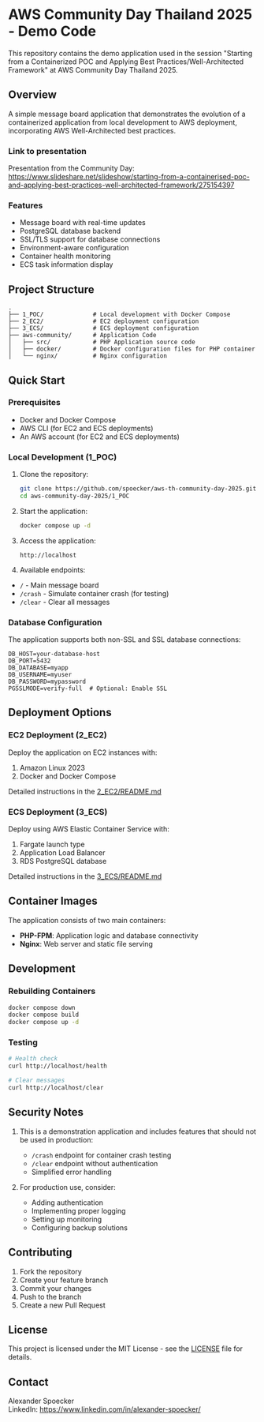 # AWS Community Day Thailand 2025 - Demo Code

This repository contains the demo application used in the session "Starting from a Containerized POC and Applying Best Practices/Well-Architected Framework" at AWS Community Day Thailand 2025.

## Overview

A simple message board application that demonstrates the evolution of a containerized application from local development to AWS deployment, incorporating AWS Well-Architected best practices.

### Link to presentation

Presentation from the Community Day: <https://www.slideshare.net/slideshow/starting-from-a-containerised-poc-and-applying-best-practices-well-architected-framework/275154397>

### Features

- Message board with real-time updates
- PostgreSQL database backend
- SSL/TLS support for database connections
- Environment-aware configuration
- Container health monitoring
- ECS task information display

## Project Structure

```text
.
├── 1_POC/              # Local development with Docker Compose
├── 2_EC2/              # EC2 deployment configuration
├── 3_ECS/              # ECS deployment configuration
├── aws-community/      # Application Code
│   ├── src/            # PHP Application source code
│   ├── docker/         # Docker configuration files for PHP container
│   └── nginx/          # Nginx configuration
```

## Quick Start

### Prerequisites

- Docker and Docker Compose
- AWS CLI (for EC2 and ECS deployments)
- An AWS account (for EC2 and ECS deployments)

### Local Development (1_POC)

1. Clone the repository:

   ```bash
   git clone https://github.com/spoecker/aws-th-community-day-2025.git
   cd aws-community-day-2025/1_POC
   ```

2. Start the application:

   ```bash
   docker compose up -d
   ```

3. Access the application:

   ```text
   http://localhost
   ```

4. Available endpoints:

- `/` - Main message board
- `/crash` - Simulate container crash (for testing)
- `/clear` - Clear all messages

### Database Configuration

The application supports both non-SSL and SSL database connections:

```env
DB_HOST=your-database-host
DB_PORT=5432
DB_DATABASE=myapp
DB_USERNAME=myuser
DB_PASSWORD=mypassword
PGSSLMODE=verify-full  # Optional: Enable SSL
```

## Deployment Options

### EC2 Deployment (2_EC2)

Deploy the application on EC2 instances with:

1. Amazon Linux 2023
2. Docker and Docker Compose

Detailed instructions in the [2_EC2/README.md](2_EC2/README.md)

### ECS Deployment (3_ECS)

Deploy using AWS Elastic Container Service with:

1. Fargate launch type
2. Application Load Balancer
3. RDS PostgreSQL database

Detailed instructions in the [3_ECS/README.md](3_ECS/README.md)

## Container Images

The application consists of two main containers:

- **PHP-FPM**: Application logic and database connectivity
- **Nginx**: Web server and static file serving

## Development

### Rebuilding Containers

```bash
docker compose down
docker compose build
docker compose up -d
```

### Testing

```bash
# Health check
curl http://localhost/health

# Clear messages
curl http://localhost/clear
```

## Security Notes

1. This is a demonstration application and includes features that should not be used in production:

   - `/crash` endpoint for container crash testing
   - `/clear` endpoint without authentication
   - Simplified error handling

2. For production use, consider:
   - Adding authentication
   - Implementing proper logging
   - Setting up monitoring
   - Configuring backup solutions

## Contributing

1. Fork the repository
2. Create your feature branch
3. Commit your changes
4. Push to the branch
5. Create a new Pull Request

## License

This project is licensed under the MIT License - see the [LICENSE](LICENSE) file for details.

## Contact

Alexander Spoecker  
LinkedIn: <https://www.linkedin.com/in/alexander-spoecker/>
